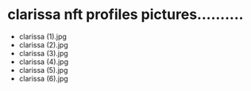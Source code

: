 # clarissa nft profiles pictures..........
- clarissa (1).jpg
- clarissa (2).jpg
- clarissa (3).jpg
- clarissa (4).jpg
- clarissa (5).jpg
- clarissa (6).jpg
